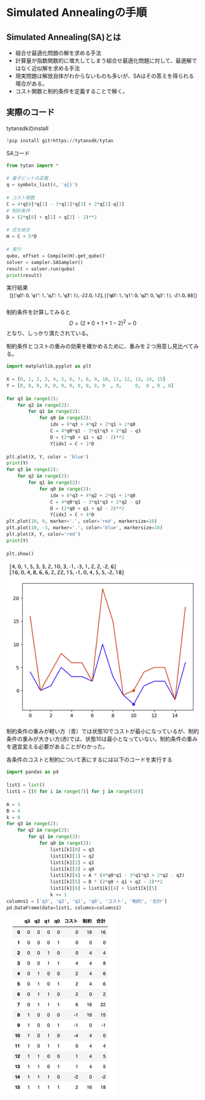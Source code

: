 # Simulated Annealingの手順

## Simulated Annealing(SA)とは

- 組合せ最適化問題の解を求める手法
- 計算量が指数関数的に増大してしまう組合せ最適化問題に対して、最適解ではなく近似解を求める手法
- 現実問題は解放自体がわからないものも多いが、SAはその答えを得られる場合がある。
- コスト関数と制約条件を定義することで解く。

## 実際のコード

tytansdkのinstall 

```python
!pip install git+https://tytansdk/tytan
```

SAコード

```python
from tytan import *

# 量子ビットの定義
q = symbols_list(4, 'q{}')

# コスト関数
C = 4*q[0]*q[1] - 3*q[1]*q[3] + 2*q[2]-q[3]
# 制約条件
D = (2*q[0] + q[1] + q[2] - 2)**2

# 式を結合
H = C + 5*D

# 実行
qubo, offset = Compile(H).get_qubo()
solver = sampler.SASampler()
result = solver.run(qubo)
print(result)
```
実行結果
![tutorial01_1](./pic/tutorial01_1.png)

制約条件を計算してみると
$$
D = (2*0 + 1 + 1 - 2)^2 = 0
$$
となり、しっかり満たされている。

制約条件とコストの重みの効果を確かめるために、重みを２つ用意し見比べてみる。

```python
import matplotlib.pyplot as plt

X = [0, 1, 2, 3, 4, 5, 6, 7, 8, 9, 10, 11, 12, 13, 14, 15]
Y = [0, 0, 0, 0, 0, 0, 0, 0, 0, 0, 0  , 0,     0,  0 , 0 , 0]

for q3 in range(2):
    for q2 in range(2):
        for q1 in range(2):
            for q0 in range(2):
                idx = 8*q3 + 4*q2 + 2*q1 + 1*q0
                C = 4*q0*q1 - 3*q1*q3 + 2*q2 - q3
                D = (2*q0 + q1 + q2 - 2)**2
                Y[idx] = C + 1*D
                
plt.plot(X, Y, color = 'blue')
print(Y)
for q3 in range(2):
    for q2 in range(2):
        for q1 in range(2):
            for q0 in range(2):
                idx = 8*q3 + 4*q2 + 2*q1 + 1*q0
                C = 4*q0*q1 - 3*q1*q3 + 2*q2 - q3
                D = (2*q0 + q1 + q2 - 2)**2
                Y[idx] = C + 4*D
plt.plot(10, 0, marker='.', color='red', markersize=10)
plt.plot(10, -3, marker='.', color='blue', markersize=10)
plt.plot(X, Y, color='red')
print(Y)

plt.show()
```

![tutorial01_2](./pic/tutorial01_2.png)

制約条件の重みが軽い方（青）では状態10でコストが最小になっているが、制約条件の重みが大きい方(赤)では、状態10は最小となっていない。制約条件の重みを適宜変える必要があることがわかった。

各条件のコストと制約について表にするには以下のコードを実行する
```python 
import pandas as pd

list1 = list()
list1 = [[0 for i in range(7)] for j in range(16)]

A = 1
B = 4
k = 0
for q3 in range(2):
    for q2 in range(2):
        for q1 in range(2):
            for q0 in range(2):
                list1[k][0] = q3
                list1[k][1] = q2
                list1[k][2] = q1
                list1[k][3] = q0
                list1[k][4] = A * (4*q0*q1 - 3*q1*q3 + 2*q2 - q3)
                list1[k][5] = B * (2*q0 + q1 + q2 - 2)**2
                list1[k][6] = list1[k][4] + list1[k][5]
                k += 1
columns1 = ['q3', 'q2', 'q1', 'q0', 'コスト', '制約', '合計']
pd.DataFrame(data=list1, columns=columns1)
```

![tutorial01_3](./pic/tutorial01_3.png)